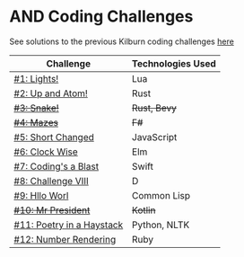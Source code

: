 # AND Coding Challenges

See solutions to the previous Kilburn coding challenges [here](https://github.com/alexking-and/kilburn-coding-challenges)

Challenge | Technologies Used
--- | ---
[#1: Lights!](challenge-01-lights) | Lua
[#2: Up and Atom!](challenge-02-up-and-atom) | Rust
~~[#3: Snake!](challenge-03-snake)~~ | ~~Rust, Bevy~~
~~[#4: Mazes](challenge-04-mazes)~~ | ~~F#~~
[#5: Short Changed](challenge-05-short-changed) | JavaScript
[#6: Clock Wise](challenge-06-clock-wise) | Elm
[#7: Coding's a Blast](challenge-07-codings-a-blast) | Swift
[#8: Challenge VIII](challenge-08-challenge-viii) | D
[#9: Hllo Worl](challenge-09-hllo-worl) | Common Lisp
~~[#10: Mr President](challenge-10-mr-president)~~ | ~~Kotlin~~
[#11: Poetry in a Haystack](challenge-11-poetry-in-a-haystack) | Python, NLTK
[#12: Number Rendering](challenge-12-number-rendering) | Ruby
